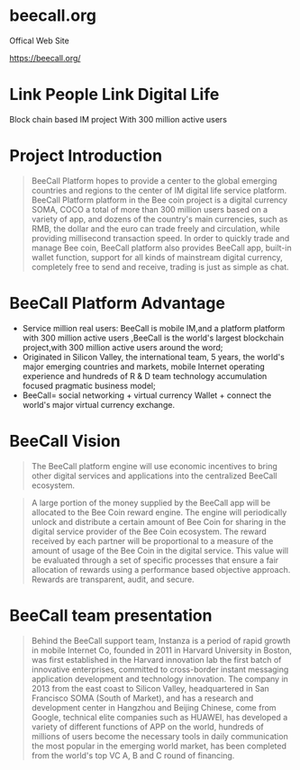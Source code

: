 # beecall.org

Offical Web Site


https://beecall.org/



# Link People Link Digital Life

Block chain based IM project
With 300 million active users

# Project Introduction

> BeeCall Platform hopes to provide a center to the global emerging countries and regions to the center of IM digital life service platform. BeeCall Platform platform in the Bee coin project is a digital currency SOMA, COCO a total of more than 300 million users based on a variety of app, and dozens of the country's main currencies, such as RMB, the dollar and the euro can trade freely and circulation, while providing millisecond transaction speed. In order to quickly trade and manage Bee coin, BeeCall platform also provides BeeCall app, built-in wallet function, support for all kinds of mainstream digital currency, completely free to send and receive, trading is just as simple as chat.


# BeeCall Platform Advantage

* Service million real users: BeeCall is mobile IM,and a platform platform with 300 million active users ,BeeCall is the world's largest blockchain project,with 300 million active users around the word;
* Originated in Silicon Valley, the international team, 5 years, the world's major emerging countries and markets, mobile Internet operating experience and hundreds of R & D team technology accumulation focused pragmatic business model;
* BeeCall= social networking + virtual currency Wallet + connect the world's major virtual currency exchange.

# BeeCall Vision

>  The BeeCall platform engine will use economic incentives to bring other digital services and applications into the centralized BeeCall ecosystem.


>  A large portion of the money supplied by the BeeCall app will be allocated to the Bee Coin reward engine. The engine will periodically unlock and distribute a certain amount of Bee Coin for sharing in the digital service provider of the Bee Coin ecosystem. The reward received by each partner will be proportional to a measure of the amount of usage of the Bee Coin in the digital service. This value will be evaluated through a set of specific processes that ensure a fair allocation of rewards using a performance based objective approach. Rewards are transparent, audit, and secure.


# BeeCall team presentation

> Behind the BeeCall support team, Instanza is a period of rapid growth in mobile Internet Co, founded in 2011 in Harvard University in Boston, was first established in the Harvard innovation lab the first batch of innovative enterprises, committed to cross-border instant messaging application development and technology innovation. The company in 2013 from the east coast to Silicon Valley, headquartered in San Francisco SOMA (South of Market), and has a research and development center in Hangzhou and Beijing Chinese, come from Google, technical elite companies such as HUAWEI, has developed a variety of different functions of APP on the world, hundreds of millions of users become the necessary tools in daily communication the most popular in the emerging world market, has been completed from the world's top VC A, B and C round of financing.


